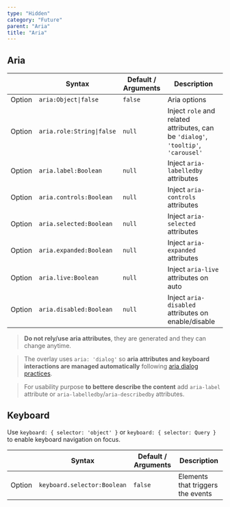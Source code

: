 ```yaml
---
type: "Hidden"
category: "Future"
parent: "Aria"
title: "Aria"
---
```


## Aria

<div class="xt-overflow-sub overflow-y-hidden overflow-x-scroll my-5 xt-my-auto w-full">

|                         | Syntax                                    | Default / Arguments                       | Description                   |
| ----------------------- | ----------------------------------------- | ----------------------------- | ----------------------------- |
| Option                  | `aria:Object\|false`                          | `false`        | Aria options            |
| Option                  | `aria.role:String\|false`                          | `null`        | Inject `role` and related attributes, can be `'dialog'`, `'tooltip'`, `'carousel'`            |
| Option                  | `aria.label:Boolean`                          | `null`        | Inject `aria-labelledby` attributes            |
| Option                  | `aria.controls:Boolean`                          | `null`        | Inject `aria-controls` attributes            |
| Option                  | `aria.selected:Boolean`                          | `null`        | Inject `aria-selected` attributes            |
| Option                  | `aria.expanded:Boolean`                          | `null`        | Inject `aria-expanded` attributes            |
| Option                  | `aria.live:Boolean`                          | `null`        | Inject `aria-live` attributes on auto            |
| Option                  | `aria.disabled:Boolean`                          | `null`        | Inject `aria-disabled` attributes on enable/disable           |

</div>

> **Do not rely/use aria attributes**, they are generated and they can change anytime.

> The overlay uses `aria: 'dialog'` so **aria attributes and keyboard interactions are managed automatically** following [aria dialog practices](https://www.w3.org/TR/2019/NOTE-wai-aria-practices-1.1-20190814/examples/dialog-modal/dialog.html).

> For usability purpose **to bettere describe the content** add `aria-label` attribute or `aria-labelledby`/`aria-describedby` attributes.

## Keyboard

Use `keyboard: { selector: 'object' }` or `keyboard: { selector: Query }` to enable keyboard navigation on focus.

<div class="xt-overflow-sub overflow-y-hidden overflow-x-scroll my-5 xt-my-auto w-full">

|                         | Syntax                                    | Default / Arguments                       | Description                   |
| ----------------------- | ----------------------------------------- | ----------------------------- | ----------------------------- |
| Option                  | `keyboard.selector:Boolean`                          | `false`        | Elements that triggers the events            |

</div>

<demo>
  <demoinline src="demos/components/toggle/usability-keyboard">
  </demoinline>
</demo>
